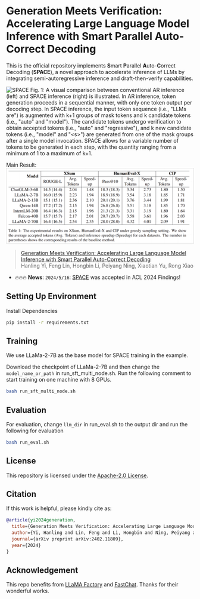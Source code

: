 # Generation Meets Verification: Accelerating Large Language Model Inference with Smart Parallel Auto-Correct Decoding


This is the official repository implements **S**mart **P**arallel **A**uto-**C**orrect D**e**coding (**SPACE**), a novel approach to accelerate inference of LLMs by integrating semi-autoregressive inference and draft-then-verify capabilities.

![SPACE](assets/space_process.jpg)
Fig. 1: A visual comparison between conventional AR inference (left) and SPACE inference (right) is illustrated. In AR inference, token generation proceeds in a sequential manner, with only one token output per decoding step. In SPACE inference, the input token sequence (i.e., "LLMs are") is augmented with k+1 groups of mask tokens and k candidate tokens (i.e., "auto" and "model"). The candidate tokens undergo verification to obtain accepted tokens (i.e., "auto" and "regressive"), and k new candidate tokens (i.e., "model" and "\<s\>") are generated from one of the mask groups after a single model invocation. SPACE allows for a variable number of tokens to be generated in each step, with the quantity ranging from a minimum of 1 to a maximum of k+1.

Main Result:
![result](assets/main_result.png)

> [Generation Meets Verification: Accelerating Large Language Model Inference with Smart Parallel Auto-Correct Decoding](https://arxiv.org/abs/2402.11809)  
> Hanling Yi, Feng Lin, Hongbin Li, Peiyang Ning, Xiaotian Yu, Rong Xiao

- 🔥🔥🔥  **News**: ```2024/5/16```: [SPACE](https://arxiv.org/abs/2402.11809) was accepted in ACL 2024 Findings!

## Setting Up Environment
Install Dependencies
```bash
pip install -r requirements.txt
```

## Training
We use LLaMa-2-7B as the base model for SPACE training in the example.

Download the checkpoint of LLaMa-2-7B and then change the ``model_name_or_path`` in run_sft_multi_node.sh. Run the following comment to start training on one machine with 8 GPUs.

```bash
bash run_sft_multi_node.sh
```

## Evaluation
For evaluation, change ``llm_dir`` in run_eval.sh to the output dir and run the following for evaluation
```bash
bash run_eval.sh
```

## License
This repository is licensed under the [Apache-2.0 License](LICENSE).

## Citation

If this work is helpful, please kindly cite as:

```bibtex
@article{yi2024generation,
  title={Generation Meets Verification: Accelerating Large Language Model Inference with Smart Parallel Auto-Correct Decoding},
  author={Yi, Hanling and Lin, Feng and Li, Hongbin and Ning, Peiyang and Yu, Xiaotian and Xiao, Rong},
  journal={arXiv preprint arXiv:2402.11809},
  year={2024}
}
```

## Acknowledgement

This repo benefits from [LLaMA Factory](https://github.com/hiyouga/LLaMA-Factory) and [FastChat](https://github.com/lm-sys/FastChat). Thanks for their wonderful works.

